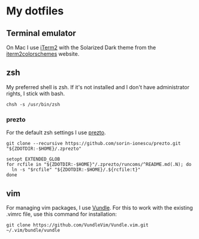 # My dotfiles

## Terminal emulator

On Mac I use [iTerm2](https://www.iterm2.com/) with the Solarized Dark theme from the [iterm2colorschemes](http://iterm2colorschemes.com/) website.

## zsh

My preferred shell is zsh. If it's not installed and I don't have administrator rights, I stick with bash.

    chsh -s /usr/bin/zsh

### prezto

For the default zsh settings I use [prezto](https://github.com/sorin-ionescu/prezto).

    git clone --recursive https://github.com/sorin-ionescu/prezto.git "${ZDOTDIR:-$HOME}/.zprezto"

    setopt EXTENDED_GLOB
    for rcfile in "${ZDOTDIR:-$HOME}"/.zprezto/runcoms/^README.md(.N); do
      ln -s "$rcfile" "${ZDOTDIR:-$HOME}/.${rcfile:t}"
    done

## vim

For managing vim packages, I use [Vundle](https://github.com/VundleVim/Vundle.vim). For this to work with the existing .vimrc file, use this command for installation:

    git clone https://github.com/VundleVim/Vundle.vim.git ~/.vim/bundle/vundle

